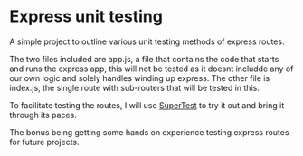 # Express unit testing

A simple project to outline various unit testing methods of express routes.

The two files included are app.js, a file that contains the code that starts and runs the express app, this will not be tested as it doesnt includde any of our own logic and solely handles winding up express.
The other file is index.js, the single route with sub-routers that will be tested in this.

To facilitate testing the routes, I will use [SuperTest](https://github.com/ladjs/supertest) to try it out and bring it through its paces.

The bonus being getting some hands on experience testing express routes for future projects.
